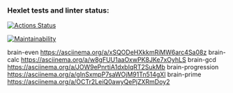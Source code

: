 ### Hexlet tests and linter status:
[![Actions Status](https://github.com/mashizinga/frontend-project-44/actions/workflows/hexlet-check.yml/badge.svg)](https://github.com/mashizinga/frontend-project-44/actions)

[![Maintainability](https://api.codeclimate.com/v1/badges/4fcfd64c9d8818c3a21a/maintainability)](https://codeclimate.com/github/mashizinga/frontend-project-44/maintainability)

brain-even https://asciinema.org/a/xSQODeHXkkmRiMW6arc4Sa08z
brain-calc https://asciinema.org/a/w8gFUU1aaOxwPK8JKe7xOyhLS
brain-gcd https://asciinema.org/a/JOW9ePnrtiA1dxbIqRT2SukMb
brain-progression https://asciinema.org/a/gInSxmpP7saWOjM91Tn514gXl
brain-prime https://asciinema.org/a/OCTr2LeiQ0awyQePjZXRmDoy2